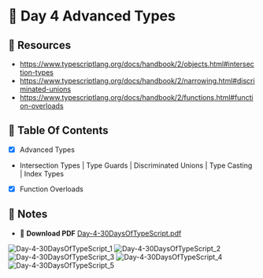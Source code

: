 # :pushpin: Day 4 Advanced Types

## :open_file_folder: Resources

- https://www.typescriptlang.org/docs/handbook/2/objects.html#intersection-types
- https://www.typescriptlang.org/docs/handbook/2/narrowing.html#discriminated-unions
- https://www.typescriptlang.org/docs/handbook/2/functions.html#function-overloads

## :scroll: Table Of Contents

- [x] Advanced Types
- Intersection Types | Type Guards | Discriminated Unions | Type Casting | Index Types
- [x] Function Overloads

## :pencil: Notes

- :arrow_down_small: **Download PDF** [Day-4-30DaysOfTypeScript.pdf](https://github.com/tarunsinghdev/30DaysOfTypescript/files/6598183/Day-4-30DaysOfTypeScript.pdf)

![Day-4-30DaysOfTypeScript_1](https://user-images.githubusercontent.com/25122604/120796374-6196d180-c558-11eb-83d2-170a08986275.jpg)
![Day-4-30DaysOfTypeScript_2](https://user-images.githubusercontent.com/25122604/120796381-63609500-c558-11eb-9a4a-b2622efa21d4.jpg)
![Day-4-30DaysOfTypeScript_3](https://user-images.githubusercontent.com/25122604/120796393-652a5880-c558-11eb-994e-8c975d4a1254.jpg)
![Day-4-30DaysOfTypeScript_4](https://user-images.githubusercontent.com/25122604/120796399-665b8580-c558-11eb-9484-8302f79e4392.jpg)
![Day-4-30DaysOfTypeScript_5](https://user-images.githubusercontent.com/25122604/120796403-678cb280-c558-11eb-8088-b1355234a3d9.jpg)
